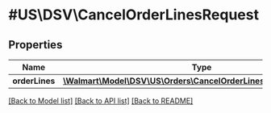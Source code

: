 # #US\DSV\CancelOrderLinesRequest

## Properties

Name | Type | Description | Notes
------------ | ------------- | ------------- | -------------
**orderLines** | [**\Walmart\Model\DSV\US\Orders\CancelOrderLinesRequestOrderLines**](CancelOrderLinesRequestOrderLines.md) |  |


[[Back to Model list]](../) [[Back to API list]](../../Api/US/DSV) [[Back to README]](../../README.md)
